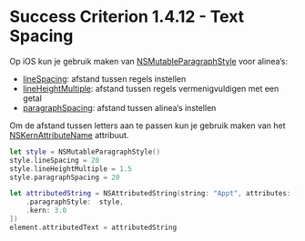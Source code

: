 # Success Criterion 1.4.12 - Text Spacing

Op iOS kun je gebruik maken van [NSMutableParagraphStyle](https://developer.apple.com/documentation/uikit/nsmutableparagraphstyle) voor alinea’s:

* [lineSpacing](https://developer.apple.com/documentation/uikit/nsmutableparagraphstyle/1528742-linespacing): afstand tussen regels instellen
* [lineHeightMultiple](https://developer.apple.com/documentation/uikit/nsmutableparagraphstyle/1524596-lineheightmultiple): afstand tussen regels vermenigvuldigen met een getal
* [paragraphSpacing](https://developer.apple.com/documentation/uikit/nsmutableparagraphstyle/1532528-paragraphspacing): afstand tussen alinea’s instellen

Om de afstand tussen letters aan te passen kun je gebruik maken van het [NSKernAttributeName](https://developer.apple.com/documentation/uikit/nskernattributename) attribuut.

```swift
let style = NSMutableParagraphStyle()
style.lineSpacing = 20
style.lineHeightMultiple = 1.5
style.paragraphSpacing = 20

let attributedString = NSAttributedString(string: "Appt", attributes: [
    .paragraphStyle:  style,
    .kern: 3.0
])
element.attributedText = attributedString
```
